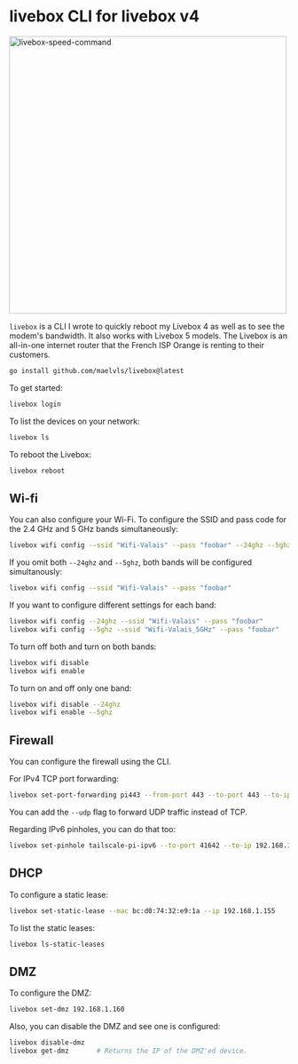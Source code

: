 # livebox CLI for livebox v4

<img alt="livebox-speed-command" src="https://user-images.githubusercontent.com/2195781/114412685-9d8f6500-9bad-11eb-8911-0a571c0b578a.png" width="500">

`livebox` is a CLI I wrote to quickly reboot my Livebox 4 as well as to see the
modem's bandwidth. It also works with Livebox 5 models. The Livebox is an
all-in-one internet router that the French ISP Orange is renting to their
customers.

```sh
go install github.com/maelvls/livebox@latest
```

To get started:

```sh
livebox login
```

To list the devices on your network:

```sh
livebox ls
```

To reboot the Livebox:

```sh
livebox reboot
```

## Wi-fi

You can also configure your Wi-Fi. To configure the SSID and pass code for the
2.4 GHz and 5 GHz bands simultaneously:

```sh
livebox wifi config --ssid "Wifi-Valais" --pass "foobar" --24ghz --5ghz
```

If you omit both `--24ghz` and `--5ghz`, both bands will be configured
simultanously:

```sh
livebox wifi config --ssid "Wifi-Valais" --pass "foobar"
```

If you want to configure different settings for each band:

```sh
livebox wifi config --24ghz --ssid "Wifi-Valais" --pass "foobar"
livebox wifi config --5ghz --ssid "Wifi-Valais_5GHz" --pass "foobar"
```

To turn off both and turn on both bands:

```sh
livebox wifi disable
livebox wifi enable
```

To turn on and off only one band:

```sh
livebox wifi disable --24ghz
livebox wifi enable --5ghz
```

## Firewall

You can configure the firewall using the CLI.

For IPv4 TCP port forwarding:

```sh
livebox set-port-forwarding pi443 --from-port 443 --to-port 443 --to-ip 192.168.1.160 --to-mac E4:5F:01:A6:65:FE
```

You can add the `--udp` flag to forward UDP traffic instead of TCP.

Regarding IPv6 pinholes, you can do that too:

```sh
livebox set-pinhole tailscale-pi-ipv6 --to-port 41642 --to-ip 192.168.1.160 --to-mac e4:5f:01:a6:65:fe --udp
```

## DHCP

To configure a static lease:

```sh
livebox set-static-lease --mac bc:d0:74:32:e9:1a --ip 192.168.1.155
```

To list the static leases:

```sh
livebox ls-static-leases
```

## DMZ

To configure the DMZ:

```sh
livebox set-dmz 192.168.1.160
```

Also, you can disable the DMZ and see one is configured:

```sh
livebox disable-dmz
livebox get-dmz       # Returns the IP of the DMZ'ed device.
```
